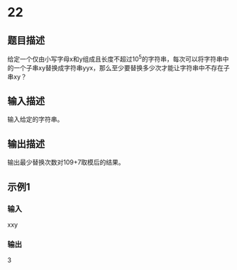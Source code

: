 # 22

## 题目描述

给定一个仅由小写字母x和y组成且长度不超过$10^5$的字符串，每次可以将字符串中的一个子串xy替换成字符串yyx，那么至少要替换多少次才能让字符串中不存在子串xy？

## 输入描述

输入给定的字符串。

## 输出描述

输出最少替换次数对109+7取模后的结果。

## 示例1

### 输入

xxy

### 输出

3
